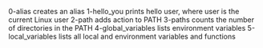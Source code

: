 0-alias creates an alias
1-hello_you prints hello user, where user is the current Linux user
2-path adds action to PATH 
3-paths counts the number of directories in the PATH
4-global_variables lists environment variables
5-local_variables lists all local and environment variables and functions
